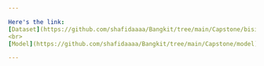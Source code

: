 ```yaml
---

Here's the link:
[Dataset](https://github.com/shafidaaaa/Bangkit/tree/main/Capstone/bisindo_data)
<br>
[Model](https://github.com/shafidaaaa/Bangkit/tree/main/Capstone/model)

---
```

